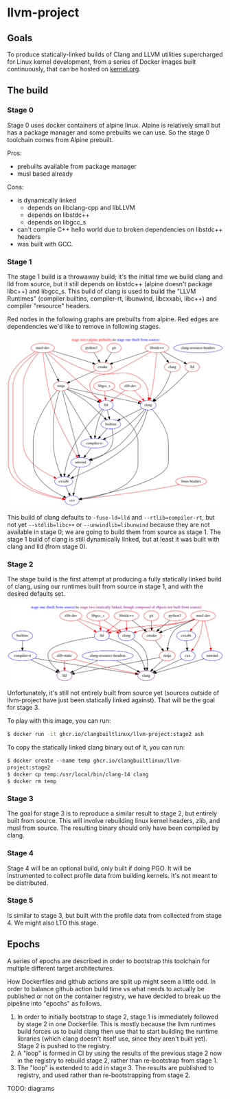 # llvm-project

## Goals
To produce statically-linked builds of Clang and LLVM utilities supercharged
for Linux kernel development, from a series of Docker images built
continuously, that can be hosted on
[kernel.org](https://mirrors.edge.kernel.org/pub/tools/crosstool/).

## The build

### Stage 0

Stage 0 uses docker containers of alpine linux. Alpine is relatively small
but has a package manager and some prebuilts we can use. So the stage 0
toolchain comes from Alpine prebuilt.

Pros:
- prebuilts available from package manager
- musl based already

Cons:
- is dynamically linked
  - depends on libclang-cpp and libLLVM
  - depends on libstdc++
  - depends on libgcc_s
- can't compile C++ hello world due to broken dependencies on libstdc++ headers
- was built with GCC.

### Stage 1

The stage 1 build is a throwaway build; it's the initial time we build clang
and lld from source, but it still depends on libstdc++ (alpine doesn't package
libc++) and libgcc_s. This build of clang is used to build the "LLVM Runtimes"
(compiler builtins, compiler-rt, libunwind, libcxxabi, libc++) and compiler
"resource" headers.

Red nodes in the following graphs are prebuilts from alpine. Red edges are
dependencies we'd like to remove in following stages.

![stage 1 dependencies](https://github.com/ClangBuiltLinux/containers/blob/main/llvm-project/stage1.svg?raw=true)

This build of clang defaults to `-fuse-ld=lld` and `--rtlib=compiler-rt`, but
not yet `--stdlib=libc++` or `--unwindlib=libunwind` because they are not
available in stage 0; we are going to build them from source as stage 1.
The stage 1 build of clang is still dynamically linked, but at least it was
built with clang and lld (from stage 0).

### Stage 2

The stage build is the first attempt at producing a fully statically linked
build of clang, using our runtimes built from source in stage 1, and with
the desired defaults set.

![stage 2 dependencies](https://github.com/ClangBuiltLinux/containers/blob/main/llvm-project/stage2.svg?raw=true)

Unfortunately, it's still not entirely built from source yet (sources outside
of llvm-project have just been statically linked against). That will be the
goal for stage 3.

To play with this image, you can run:
```sh
$ docker run -it ghcr.io/clangbuiltlinux/llvm-project:stage2 ash
```
To copy the statically linked clang binary out of it, you can run:
```
$ docker create --name temp ghcr.io/clangbuiltlinux/llvm-project:stage2
$ docker cp temp:/usr/local/bin/clang-14 clang
$ docker rm temp
```

### Stage 3

The goal for stage 3 is to reproduce a similar result to stage 2, but
entirely built from source. This will involve rebuilding linux kernel headers,
zlib, and musl from source. The resulting binary should only have been compiled
by clang.

### Stage 4

Stage 4 will be an optional build, only built if doing PGO. It will be
instrumented to collect profile data from building kernels. It's not meant to
be distributed.

### Stage 5

Is similar to stage 3, but built with the profile data from collected from
stage 4. We might also LTO this stage.

## Epochs

A series of epochs are described in order to bootstrap this toolchain for
multiple different target architectures.

How Dockerfiles and github actions are split up might seem a little odd. In
order to balance github action build time vs what needs to actually be
published or not on the container registry, we have decided to break up the
pipeline into "epochs" as follows.

1. In order to initially bootstrap to stage 2, stage 1 is immediately
   followed by stage 2 in one Dockerfile. This is mostly because the llvm
   runtimes build forces us to build clang then use that to start building the
   runtime libraries (which clang doesn't itself use, since they aren't built
   yet).  Stage 2 is pushed to the registry.
2. A "loop" is formed in CI by using the results of the previous stage 2 now in
   the registry to rebuild stage 2, rather than re-bootstrap from stage 1.
3. The "loop" is extended to add in stage 3. The results are published to
   registry, and used rather than re-bootstrapping from stage 2.

TODO: diagrams
